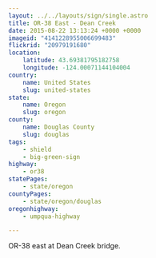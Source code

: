 ```yaml
---
layout: ../../layouts/sign/single.astro
title: OR-38 East - Dean Creek
date: 2015-08-22 13:13:24 +0000 +0000
imageid: "4141228955006699483"
flickrid: "20979191680"
location:
    latitude: 43.69381795182758
    longitude: -124.00071144104004
country:
    name: United States
    slug: united-states
state:
    name: Oregon
    slug: oregon
county:
    name: Douglas County
    slug: douglas
tags:
    - shield
    - big-green-sign
highway:
    - or38
statePages:
    - state/oregon
countyPages:
    - state/oregon/douglas
oregonhighway:
    - umpqua-highway

---
```

OR-38 east at Dean Creek bridge.